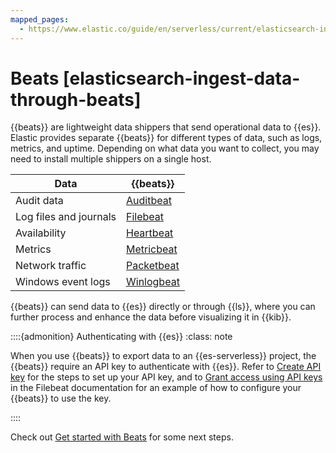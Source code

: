 ```yaml
---
mapped_pages:
  - https://www.elastic.co/guide/en/serverless/current/elasticsearch-ingest-data-through-beats.html
---
```


# Beats [elasticsearch-ingest-data-through-beats]

{{beats}} are lightweight data shippers that send operational data to {{es}}. Elastic provides separate {{beats}} for different types of data, such as logs, metrics, and uptime. Depending on what data you want to collect, you may need to install multiple shippers on a single host.

| Data | {{beats}} |
| --- | --- |
| Audit data | [Auditbeat](/reference/auditbeat/index.md) |
| Log files and journals | [Filebeat](/reference/filebeat/index.md) |
| Availability | [Heartbeat](/reference/heartbeat/index.md) |
| Metrics | [Metricbeat](/reference/metricbeat/index.md) |
| Network traffic | [Packetbeat](/reference/packetbeat/index.md) |
| Windows event logs | [Winlogbeat](/reference/winlogbeat/index.md) |

{{beats}} can send data to {{es}} directly or through {{ls}}, where you can further process and enhance the data before visualizing it in {{kib}}.

::::{admonition} Authenticating with {{es}}
:class: note

When you use {{beats}} to export data to an {{es-serverless}} project, the {{beats}} require an API key to authenticate with {{es}}. Refer to [Create API key](docs-content://solutions/search/search-connection-details.md#create-an-api-key-serverless) for the steps to set up your API key, and to [Grant access using API keys](/reference/filebeat/beats-api-keys.md) in the Filebeat documentation for an example of how to configure your {{beats}} to use the key.

::::


Check out [Get started with Beats](/reference/index.md) for some next steps.

